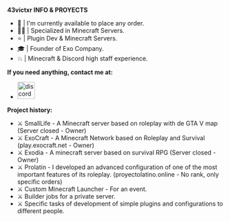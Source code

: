 **43victxr INFO & PROYECTS**
- 🎃 | I'm currently available to place any order.
- 👨‍💻 | Specialized in Minecraft Servers.
- ⭐ | Plugin Dev & Minecraft Servers.
- 🎓 | Founder of Exo Company.
- 💥 | Minecraft & Discord high staff experience.

**If you need anything, contact me at:**
* [<img src='https://cdn.jsdelivr.net/npm/simple-icons@3.0.1/icons/discord.svg' alt='discord' height='40'>](https://i.imgur.com/rC6r1Bt.png)

**Project history:**
- ⚔ SmallLife - A Minecraft server based on roleplay with de GTA V map (Server closed - Owner)
- ⚔ ExoCraft - A Minecraft Network based on Roleplay and Survival (play.exocraft.net - Owner)
- ⚔ Exodia - A minecraft server based on survival RPG (Server closed - Owner)
- ⚔ Prolatin - I developed an advanced configuration of one of the most important features of its roleplay. (proyectolatino.online - No rank, only specific orders)
- ⚔ Custom Minecraft Launcher - For an event.
- ⚔ Builder jobs for a private server.
- ⚔ Specific tasks of development of simple plugins and configurations to different people.
